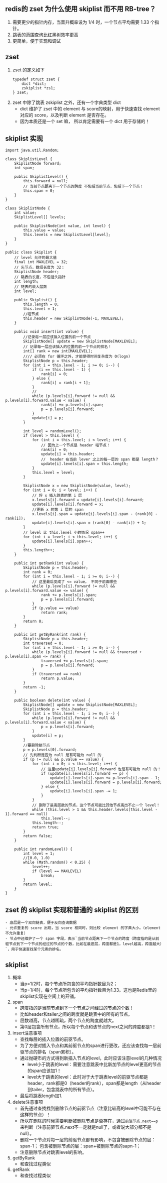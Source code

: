 ## redis的 zset 为什么使用 skiplist 而不用 RB-tree？
1. 需要更少的指针内存，当晋升概率设为 1/4 时，一个节点平均需要 1.33 个指针。
2. 跳表的范围查询比红黑树效率更高
3. 更简单，便于实现和调试
## zset 
1. zset 的定义如下
	```
	typedef struct zset {
		dict *dict;
		zskiplist *zs1;
	} zset;
	```
2. zset 中除了跳表 zskiplist 之外，还有一个字典类型 dict 
	- dict 维护了 zset 中的 element 与 score的映射，用于快速查找 element 对应的 score，以及判断 element 是否存在。
	- 因为本质还是一个 set 嘛， 所以肯定需要有一个 dict 用于存储的！

## skiplist 实现
```
import java.util.Random;

class SkiplistLevel {
    SkiplistNode forward;
    int span;

    public SkiplistLevel() {
        this.forward = null;
        // 当前节点距离下一个节点的跨度 不包括当前节点，包括下一个节点！
        this.span = 0;
    }
}

class SkiplistNode {
    int value;
    SkiplistLevel[] levels;

    public SkiplistNode(int value, int level) {
        this.value = value;
        this.levels = new SkiplistLevel[level];
    }
}

public class Skiplist {
    // level 允许的最大值
    final int MAXLEVEL = 32;
    // 头节点，数组长度为 32；
    SkiplistNode header;
    // 跳表的长度，不包括头指针
    int length;
    // 链表的最大层数
    int level;

    public Skiplist() {
        this.length = 0;
        this.level = 1;
        //哑节点
        this.header = new SkiplistNode(-1, MAXLEVEL);
    }

    public void insert(int value) {
        //记录每一层应该插入位置的前一个节点
        SkiplistNode[] update = new SkiplistNode[MAXLEVEL];
        // 记录每一层应该插入的位置的前一个节点的排名！
        int[] rank = new int[MAXLEVEL];
        //// 必须在 for 循环之外，才能使得时间复杂度为 O(logn)
        SkiplistNode p = this.header;
        for (int i = this.level - 1; i >= 0; i--) {
            if (i == this.level - 1) {
                rank[i] = 0;
            } else {
                rank[i] = rank[i + 1];
            }
            //
            while (p.levels[i].forward != null && p.levels[i].forward.value < value) {
                rank[i] += p.levels[i].span;
                p = p.levels[i].forward;
            }
            update[i] = p;
        }

        int level = randomLevel();
        if (level > this.level) {
            for (int i = this.level; i < level; i++) {
                // 因为上一个节点是 header 哑节点！
                rank[i] = 0;
                update[i] = this.header;
                //  header 在当前 lever 之上的每一层的 span 都是 length？
                update[i].levels[i].span = this.length;
            }
            this.level = level;
        }

        SkiplistNode x = new SkiplistNode(value, level);
        for (int i = 0; i < level; i++) {
            // 将 x 插入跳表的第 i 层
            x.levels[i].forward = update[i].levels[i].forward;
            update[i].levels[i].forward = x;
            //更新 x 的第 i 层的 span
            x.levels[i].span = update[i].levels[i].span - (rank[0] - rank[i]);
            update[i].levels[i].span = (rank[0] - rank[i]) + 1;
        }
        // level 比 this.level 小的情况 span++
        for (int i = level; i < this.level; i++) {
            update[i].levels[i].span++;
        }
        this.length++;
    }

    public int getRank(int value) {
        SkiplistNode p = this.header;
        int rank = 0;
        for (int i = this.level - 1; i >= 0; i--) {
            // 这里最后变成了 <= value， 不同于前面哪些
            while (p.levels[i].forward != null && p.levels[i].forward.value <= value) {
                rank += p.levels[i].span;
                p = p.levels[i].forward;
            }
            if (p.value == value)
                return rank;
        }
        return 0;
    }

    public int getByRank(int rank) {
        SkiplistNode p = this.header;
        int traversed = 0;
        for (int i = this.level - 1; i >= 0; i--) {
            while (p.levels[i].forward != null && traversed + p.levels[i].span <= rank) {
                traversed += p.levels[i].span;
                p = p.levels[i].forward;
            }
            if (traversed == rank)
                return p.value;
        }
        return -1;
    }

    public boolean delete(int value) {
        SkiplistNode[] update = new SkiplistNode[MAXLEVEL];
        SkiplistNode p = this.header;
        for (int i = this.level - 1; i >= 0; i--) {
            while (p.levels[i].forward != null && p.levels[i].forward.value < value) {
                p = p.levels[i].forward;
            }
            update[i] = p;
        }
        //要删除额节点
        p = p.levels[0].forward;
        // 先判断是否为 null 是有可能为 null 的
        if (p != null && p.value == value) {
            for (int i = 0; i < this.level; i++) {
                // 这里update[i].levels[i].forward 也是有可能为 null 的！
                if (update[i].levels[i].forward == p) {
                    update[i].levels[i].span += p.levels[i].span - 1;
                    update[i].levels[i].forward = p.levels[i].forward;
                } else {
                    update[i].levels[i].span -= 1;
                }
            }
            // 删除了最高层数的节点，这个节点可能比其他节点高出不止一个 level！
            while (this.level > 1 && this.header.levels[this.level - 1].forward == null)
                this.level--;
            this.length--;
            return true;
        }
        return false;
    }

    public int randomLevel() {
        int level = 1;
        //[0.0, 1.0)
        while (Math.random() < 0.25) {
            level++;
            if (level == MAXLEVEL)
                break;
        }
        return level;
    }
}

```
## zset 的 skiplist 实现和普通的 skiplist 的区别
	- 底层是一个双向链表，便于反向查询数据
	- 允许重复的 score 出现，当 score 相同时，则比较 element 的字典大小。（element 不允许重复）
	- 节点中还维护了一个 span 字段，表示`当前节点距离下一个节点的跨度（跨度指的是从前驱节点到下一个节点的经过的节点的个数，比如在最底层，跨度都是1，level越高，跨度越大）`，用于快速查找某个元素的排名。
## skiplist 
1. 概率
	- 当p=1/2时，每个节点所包含的平均指针数目为2；
	- 当p=1/4时，每个节点所包含的平均指针数目为1.33。这也是Redis里的skiplist实现在空间上的开销。
2. span 
	- 跨度指的是当前节点到下一个节点之间经过的节点的个数！
	- 比如header和tailer之间的跨度就是跳表中的所有的节点。
	- 层数越高，节点越稀疏，两个节点的跨度就越大。
	- 第0层包含所有节点，所以每个节点和该节点的next之间的跨度都是1！
2. insert注意事项
	- 查找每层的插入位置的前驱节点。
	- 为了方便对插入节点和其前驱节点的span进行更改，还应该查找每一层前驱节点的排名（span累积）。
	- 通过抛硬币的方式得到新插入节点的level，此时应该注意level的几种情况
		- level小于跳表的level：需要注意跳表中比新加节点的level更高的节点的span应该加1！
		- level大于跳表的level：此时对于大于跳表level的前驱节点都是header，rank都是0（header的rank），span都是length（从header到tailer，包含跳表中的所有节点）。
	- 最后将跳表length加1.
3. delete注意事项
	- 首先通过查找找到删除节点的前驱节点（注意比较高的level中可能不存在这样的节点）！
	- 所以在删除的时候需要判断被删除节点是否存在，通过`前驱节点.next==p` 来判断（注意前驱节点.next不一定就是null了，或者说大部分都不是null）。
	- 删除一个节点对每一层的前驱节点都有影响，不包含被删除节点的层：span-1； 包含被删除节点的层：span+被删除节点的sapn-1；
	- 注意删除节点对跳表level的影响。
4. getByRank 
	- 和查找过程类似
5. getRank 
	- 和查找过程类似
	
	

